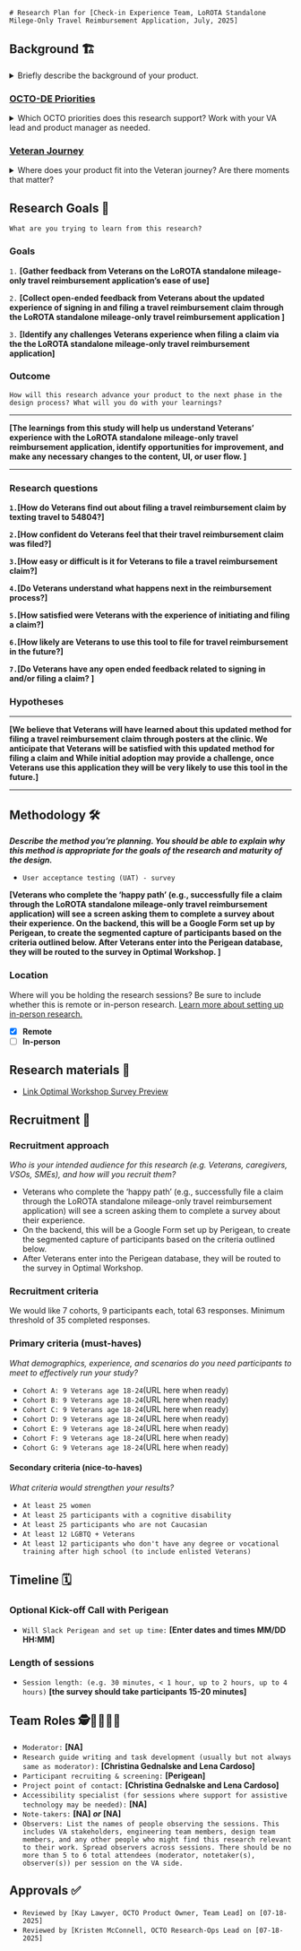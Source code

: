     # Research Plan for [Check-in Experience Team, LoROTA Standalone Milege-Only Travel Reimbursement Application, July, 2025]

## Background 🏗️
<details><summary>Briefly describe the background of your product.</summary>

`What problem is your product trying to solve?`

**[Veterans who have medical appointments at VA health facilities that use Oracle Health EHR software (formerly CERNER) have a need to be able to file a mileage-only travel reimbursement claim on the day of their appointment. The greatest value right now for this consortium of Veterans and patient tracking at clinics is to offer Veterans the ability to file a mileage-only travel reimbursement claim using VA's Low Risk One Time Authentication (LoROTA) to streamline the "sign in" process for Veterans.]**

`Where is your product situated on VA.gov? (ex: auth vs. unauth)`

**[The online travel reimbursement feature for smartphones will be piloted at a VA health facility where Oracle Health use is mature, e.g., Portland or Columbus. Since in-person research is not feasible at this time, we plan to conduct a survey after participants have filed a claim through the LoROTA standalone mileage-only travel reimbursement application to gather insights and feedback about the experience. ]**

`What is Veterans’ familiarity with this tool? Is this a new product or an iteration on an existing one?`

**[Need to add here]**

`Product Brief`

**[Link to product brief](https://github.com/department-of-veterans-affairs/va.gov-team/blob/master/products/health-care/checkin/product/Initiatives/simple-mileage-only-travel-web.md).**

</details>

### [OCTO-DE Priorities](https://github.com/department-of-veterans-affairs/va.gov-team/blob/master/strategy/OCTO-DE%20Priorities%202025.md) 

<details><summary>Which OCTO priorities does this research support? Work with your VA lead and product manager as needed. </summary>

`Objective 1:  VA’s digital experiences are the easiest and most efficient way to access VA health care and benefits.`  

> - **Key Result 1:** Improve satisfaction with our web and mobile products by 5 points.

</details>

### [Veteran Journey](https://github.com/department-of-veterans-affairs/va.gov-team/blob/master/platform/design/va-product-journey-maps/Veteran%20Journey%20Map.pdf)

<details><summary>Where does your product fit into the Veteran journey?
Are there moments that matter?</summary>

- `Taking Care of Myself`

</details>

## Research Goals 🥅	
`What are you trying to learn from this research?` 

### Goals

`1.` **[Gather feedback from Veterans on the LoROTA standalone mileage-only travel reimbursement application’s ease of use]**

`2.` **[Collect open-ended feedback from Veterans about the updated experience of signing in and filing a travel reimbursement claim through the LoROTA standalone mileage-only travel reimbursement application
]**

`3.` **[Identify any challenges Veterans experience when filing a claim via the the LoROTA standalone mileage-only travel reimbursement application]** 

### Outcome
`How will this research advance your product to the next phase in the design process? What will you do with your learnings?`

---

**[The learnings from this study will help us understand Veterans’ experience with the LoROTA standalone mileage-only travel reimbursement application, identify opportunities for improvement, and make any necessary changes to the content, UI, or user flow. 
]** 

---

### Research questions

**`1.`[How do Veterans find out about filing a travel reimbursement claim by texting travel to 54804?]**

**`2.`[How confident do Veterans feel that their travel reimbursement claim was filed?]**

**`3.`[How easy or difficult is it for Veterans to file a travel reimbursement claim?]**

**`4.`[Do Veterans understand what happens next in the reimbursement process?]**

**`5.`[How satisfied were Veterans with the experience of initiating and filing a claim?]**

**`6.`[How likely are Veterans to use this tool to file for travel reimbursement in the future?]**

**`7.`[Do Veterans have any open ended feedback related to signing in and/or filing a claim? ]**

### Hypotheses
---

**[We believe that Veterans will have learned about this updated method for filing a travel reimbursement claim through posters at the clinic. We anticipate that Veterans will be satisfied with this updated method for filing a claim and While initial adoption may provide a challenge, once Veterans use this application they will be very likely to use this tool in the future.]** 

---

## Methodology  🛠️
***Describe the method you’re planning. You should be able to explain why this method is appropriate for the goals of the research and maturity of the design.*** 
	
- `User acceptance testing (UAT) - survey`

</details>

**[Veterans who complete the ‘happy path’ (e.g., successfully file a claim through the LoROTA standalone mileage-only travel reimbursement application) will see a screen asking them to complete a survey about their experience. 
On the backend, this will be a Google Form set up by Perigean, to create the segmented capture of participants based on the criteria outlined below. 
After Veterans enter into the Perigean database, they will be routed to the survey in Optimal Workshop.
]**

</details>

### Location
Where will you be holding the research sessions? Be sure to include whether this is remote or in-person research. [Learn more about setting up in-person research.](https://github.com/department-of-veterans-affairs/va.gov-team/blob/master/platform/research/planning/planning-in-person-research.md)

- [X] **Remote**
- [ ] **In-person**

## Research materials 📔

- [Link Optimal Workshop Survey Preview](https://dj540s05.optimalworkshop.com/questions/nwznz4xl)

## Recruitment 🎯

### Recruitment approach
*Who is your intended audience for this research (e.g. Veterans, caregivers, VSOs, SMEs), and how will you recruit them?* 

- Veterans who complete the ‘happy path’ (e.g., successfully file a claim through the LoROTA standalone mileage-only travel reimbursement application) will see a screen asking them to complete a survey about their experience. 
- On the backend, this will be a Google Form set up by Perigean, to create the segmented capture of participants based on the criteria outlined below. 
- After Veterans enter into the Perigean database, they will be routed to the survey in Optimal Workshop.

### Recruitment criteria
We would like 7 cohorts, 9 participants each, total 63 responses. Minimum threshold of 35 completed responses.

### Primary criteria (must-haves)
*What demographics, experience, and scenarios do you need participants to meet to effectively run your study?* 

- `Cohort A: 9 Veterans age 18-24`(URL here when ready)
- `Cohort B: 9 Veterans age 18-24`(URL here when ready)
- `Cohort C: 9 Veterans age 18-24`(URL here when ready)
- `Cohort D: 9 Veterans age 18-24`(URL here when ready)
- `Cohort E: 9 Veterans age 18-24`(URL here when ready)
- `Cohort F: 9 Veterans age 18-24`(URL here when ready)
- `Cohort G: 9 Veterans age 18-24`(URL here when ready)

#### Secondary criteria (nice-to-haves)
*What criteria would strengthen your results?* 

- `At least 25 women`
- `At least 25 participants with a cognitive disability`
- `At least 25 participants who are not Caucasian`
- `At least 12 LGBTQ + Veterans`
- `At least 12 participants who don't have any degree or vocational training after high school (to include enlisted Veterans)`

## Timeline 🗓️

### Optional Kick-off Call with Perigean

- `Will Slack Perigean and set up time:` **[Enter dates and times MM/DD HH:MM]**

### Length of sessions
-  `Session length: (e.g. 30 minutes, < 1 hour, up to 2 hours, up to 4 hours)` **[the survey should take participants 15-20 minutes]**

## Team Roles  🕵️👩‍💻👩‍🔬

- `Moderator:` **[NA]**	
- `Research guide writing and task development (usually but not always same as moderator):` **[Christina Gednalske and Lena Cardoso]**		
- `Participant recruiting & screening:`	**[Perigean]**	
- `Project point of contact:` **[Christina Gednalske and Lena Cardoso]**		
- `Accessibility specialist (for sessions where support for assistive technology may be needed):` **[NA]**	
- `Note-takers:` **[NA]** ***or*** **[NA]**	
- `Observers: List the names of people observing the sessions. This includes VA stakeholders, engineering team members, design team members, and any other people who might find this research relevant to their work. Spread observers across sessions. There should be no more than 5 to 6 total attendees (moderator, notetaker(s), observer(s)) per session on the VA side.`


## Approvals ✅
- `Reviewed by [Kay Lawyer, OCTO Product Owner, Team Lead] on [07-18-2025]`
- `Reviewed by [Kristen McConnell, OCTO Research-Ops Lead on [07-18-2025]`
